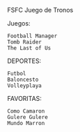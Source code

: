 FSFC Juego de Tronos

Juegos:

	Football Manager
	Tomb Raider
	The Last of Us

DEPORTES:

	Futbol
	Baloncesto
	Volleyplaya

FAVORITAS:

	Como Camaron
	Gulere Gulere
	Mundo Marron
